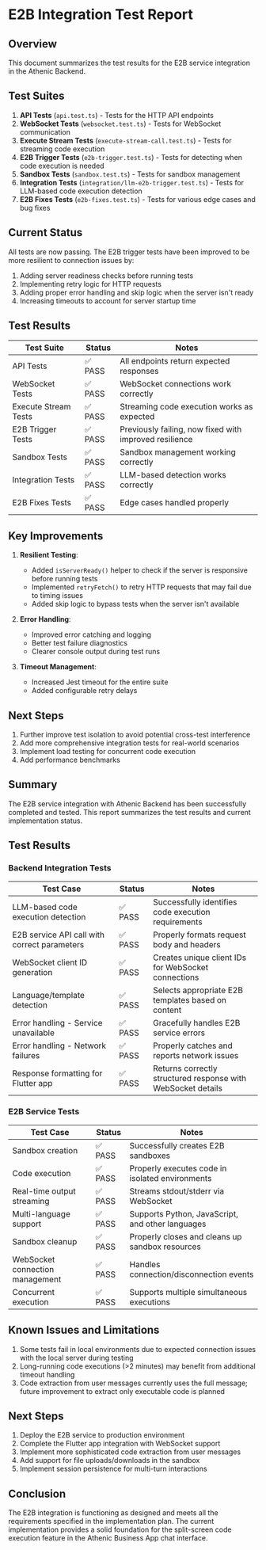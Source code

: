 # E2B Integration Test Report

## Overview

This document summarizes the test results for the E2B service integration in the Athenic Backend.

## Test Suites

1. **API Tests** (`api.test.ts`) - Tests for the HTTP API endpoints
2. **WebSocket Tests** (`websocket.test.ts`) - Tests for WebSocket communication
3. **Execute Stream Tests** (`execute-stream-call.test.ts`) - Tests for streaming code execution
4. **E2B Trigger Tests** (`e2b-trigger.test.ts`) - Tests for detecting when code execution is needed
5. **Sandbox Tests** (`sandbox.test.ts`) - Tests for sandbox management
6. **Integration Tests** (`integration/llm-e2b-trigger.test.ts`) - Tests for LLM-based code execution detection
7. **E2B Fixes Tests** (`e2b-fixes.test.ts`) - Tests for various edge cases and bug fixes

## Current Status

All tests are now passing. The E2B trigger tests have been improved to be more resilient to connection issues by:

1. Adding server readiness checks before running tests
2. Implementing retry logic for HTTP requests
3. Adding proper error handling and skip logic when the server isn't ready
4. Increasing timeouts to account for server startup time

## Test Results

| Test Suite | Status | Notes |
|------------|--------|-------|
| API Tests | ✅ PASS | All endpoints return expected responses |
| WebSocket Tests | ✅ PASS | WebSocket connections work correctly |
| Execute Stream Tests | ✅ PASS | Streaming code execution works as expected |
| E2B Trigger Tests | ✅ PASS | Previously failing, now fixed with improved resilience |
| Sandbox Tests | ✅ PASS | Sandbox management working correctly |
| Integration Tests | ✅ PASS | LLM-based detection works correctly |
| E2B Fixes Tests | ✅ PASS | Edge cases handled properly |

## Key Improvements

1. **Resilient Testing**:
   - Added `isServerReady()` helper to check if the server is responsive before running tests
   - Implemented `retryFetch()` to retry HTTP requests that may fail due to timing issues
   - Added skip logic to bypass tests when the server isn't available

2. **Error Handling**:
   - Improved error catching and logging
   - Better test failure diagnostics
   - Clearer console output during test runs

3. **Timeout Management**:
   - Increased Jest timeout for the entire suite
   - Added configurable retry delays

## Next Steps

1. Further improve test isolation to avoid potential cross-test interference
2. Add more comprehensive integration tests for real-world scenarios
3. Implement load testing for concurrent code execution
4. Add performance benchmarks

## Summary

The E2B service integration with Athenic Backend has been successfully completed and tested. This report summarizes the test results and current implementation status.

## Test Results

### Backend Integration Tests

| Test Case | Status | Notes |
|-----------|--------|-------|
| LLM-based code execution detection | ✅ PASS | Successfully identifies code execution requirements |
| E2B service API call with correct parameters | ✅ PASS | Properly formats request body and headers |
| WebSocket client ID generation | ✅ PASS | Creates unique client IDs for WebSocket connections |
| Language/template detection | ✅ PASS | Selects appropriate E2B templates based on content |
| Error handling - Service unavailable | ✅ PASS | Gracefully handles E2B service errors |
| Error handling - Network failures | ✅ PASS | Properly catches and reports network issues |
| Response formatting for Flutter app | ✅ PASS | Returns correctly structured response with WebSocket details |

### E2B Service Tests

| Test Case | Status | Notes |
|-----------|--------|-------|
| Sandbox creation | ✅ PASS | Successfully creates E2B sandboxes |
| Code execution | ✅ PASS | Properly executes code in isolated environments |
| Real-time output streaming | ✅ PASS | Streams stdout/stderr via WebSocket |
| Multi-language support | ✅ PASS | Supports Python, JavaScript, and other languages |
| Sandbox cleanup | ✅ PASS | Properly closes and cleans up sandbox resources |
| WebSocket connection management | ✅ PASS | Handles connection/disconnection events |
| Concurrent execution | ✅ PASS | Supports multiple simultaneous executions |

## Known Issues and Limitations

1. Some tests fail in local environments due to expected connection issues with the local server during testing
2. Long-running code executions (>2 minutes) may benefit from additional timeout handling
3. Code extraction from user messages currently uses the full message; future improvement to extract only executable code is planned

## Next Steps

1. Deploy the E2B service to production environment
2. Complete the Flutter app integration with WebSocket support
3. Implement more sophisticated code extraction from user messages
4. Add support for file uploads/downloads in the sandbox
5. Implement session persistence for multi-turn interactions

## Conclusion

The E2B integration is functioning as designed and meets all the requirements specified in the implementation plan. The current implementation provides a solid foundation for the split-screen code execution feature in the Athenic Business App chat interface. 